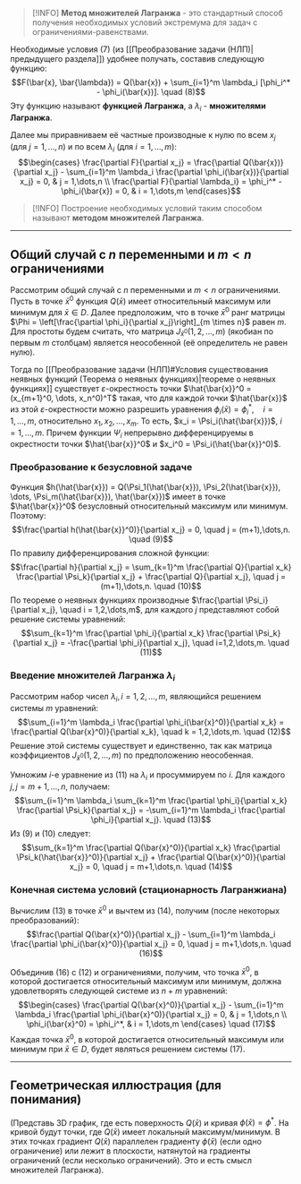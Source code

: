 
> [!INFO] **Метод множителей Лагранжа** - это стандартный способ получения необходимых условий экстремума для задач с ограничениями-равенствами.

Необходимые условия (7) (из [[Преобразование задачи (НЛП)|предыдущего раздела]]) удобнее получать, составив следующую функцию:
$$F(\bar{x}, \bar{\lambda}) = Q(\bar{x}) + \sum_{i=1}^m \lambda_i [\phi_i^* - \phi_i(\bar{x})]. \quad (8)$$
Эту функцию называют **функцией Лагранжа**, а $\lambda_i$ - **множителями Лагранжа**.

Далее мы приравниваем её частные производные к нулю по всем $x_j$ (для $j=1,\dots,n$) и по всем $\lambda_i$ (для $i=1,\dots,m$):
$$\begin{cases} \frac{\partial F}{\partial x_j} = \frac{\partial Q(\bar{x})}{\partial x_j} - \sum_{i=1}^m \lambda_i \frac{\partial \phi_i(\bar{x})}{\partial x_j} = 0, & j = 1,\dots,n \\ \frac{\partial F}{\partial \lambda_i} = \phi_i^* - \phi_i(\bar{x}) = 0, & i = 1,\dots,m \end{cases}$$
> [!INFO] Построение необходимых условий таким способом называют **методом множителей Лагранжа**.

---

## Общий случай с $n$ переменными и $m < n$ ограничениями

Рассмотрим общий случай с $n$ переменными и $m < n$ ограничениями.
Пусть в точке $\bar{x}^0$ функция $Q(\bar{x})$ имеет относительный максимум или минимум для $\bar{x} \in D$. Далее предположим, что в точке $\bar{x}^0$ ранг матрицы $\Phi = \left[\frac{\partial \phi_i}{\partial x_j}\right]_{m \times n}$ равен $m$.
Для простоты будем считать, что матрица $J_{\bar{x}^0}(1,2,\dots,m)$ (якобиан по первым $m$ столбцам) является неособенной (её определитель не равен нулю).

Тогда по [[Преобразование задачи (НЛП)#Условия существования неявных функций (Теорема о неявных функциях)|теореме о неявных функциях]] существует $\varepsilon$-окрестность точки $\hat{\bar{x}}^0 = (x_{m+1}^0, \dots, x_n^0)^T$ такая, что для каждой точки $\hat{\bar{x}}$ из этой $\varepsilon$-окрестности можно разрешить уравнения $\phi_i(\bar{x}) = \phi_i^*, \quad i = 1,\dots,m$, относительно $x_1, x_2, \dots, x_m$.
То есть, $x_i = \Psi_i(\hat{\bar{x}})$, $i = 1,\dots,m$. Причем функции $\Psi_i$ непрерывно дифференцируемы в окрестности точки $\hat{\bar{x}}^0$ и $x_i^0 = \Psi_i(\hat{\bar{x}}^0)$.

### Преобразование к безусловной задаче

Функция $h(\hat{\bar{x}}) = Q(\Psi_1(\hat{\bar{x}}), \Psi_2(\hat{\bar{x}}), \dots, \Psi_m(\hat{\bar{x}}), \hat{\bar{x}})$ имеет в точке $\hat{\bar{x}}^0$ безусловный относительный максимум или минимум.
Поэтому:
$$\frac{\partial h(\hat{\bar{x}}^0)}{\partial x_j} = 0, \quad j = (m+1),\dots,n. \quad (9)$$
По правилу дифференцирования сложной функции:
$$\frac{\partial h}{\partial x_j} = \sum_{k=1}^m \frac{\partial Q}{\partial x_k} \frac{\partial \Psi_k}{\partial x_j} + \frac{\partial Q}{\partial x_j}, \quad j = (m+1),\dots,n. \quad (10)$$
По теореме о неявных функциях производные $\frac{\partial \Psi_i}{\partial x_j}, \quad i = 1,2,\dots,m$, для каждого $j$ представляют собой решение системы уравнений:
$$\sum_{k=1}^m \frac{\partial \phi_i}{\partial x_k} \frac{\partial \Psi_k}{\partial x_j} = -\frac{\partial \phi_i}{\partial x_j}, \quad i=1,2,\dots,m. \quad (11)$$

### Введение множителей Лагранжа $\lambda_i$

Рассмотрим набор чисел $\lambda_i, i = 1,2,\dots,m$, являющийся решением системы $m$ уравнений:
$$\sum_{i=1}^m \lambda_i \frac{\partial \phi_i(\bar{x}^0)}{\partial x_k} = \frac{\partial Q(\bar{x}^0)}{\partial x_k}, \quad k = 1,2,\dots,m. \quad (12)$$
Решение этой системы существует и единственно, так как матрица коэффициентов $J_{\bar{x}^0}(1,2,\dots,m)$ по предположению неособенная.

Умножим $i$-е уравнение из (11) на $\lambda_i$ и просуммируем по $i$. Для каждого $j, j = m+1,\dots,n$, получаем:
$$\sum_{i=1}^m \lambda_i \sum_{k=1}^m \frac{\partial \phi_i}{\partial x_k} \frac{\partial \Psi_k}{\partial x_j} = -\sum_{i=1}^m \lambda_i \frac{\partial \phi_i}{\partial x_j}. \quad (13)$$
Из (9) и (10) следует:
$$\sum_{k=1}^m \frac{\partial Q(\bar{x}^0)}{\partial x_k} \frac{\partial \Psi_k(\hat{\bar{x}}^0)}{\partial x_j} + \frac{\partial Q(\bar{x}^0)}{\partial x_j} = 0, \quad j = m+1,\dots,n. \quad (14)$$

### Конечная система условий (стационарность Лагранжиана)

Вычислим (13) в точке $\bar{x}^0$ и вычтем из (14), получим (после некоторых преобразований):
$$\frac{\partial Q(\bar{x}^0)}{\partial x_j} - \sum_{i=1}^m \lambda_i \frac{\partial \phi_i(\bar{x}^0)}{\partial x_j} = 0, \quad j = m+1,\dots,n. \quad (16)$$

Объединив (16) с (12) и ограничениями, получим, что точка $\bar{x}^0$, в которой достигается относительный максимум или минимум, должна удовлетворять следующей системе из $n+m$ уравнений:
$$\begin{cases} \frac{\partial Q(\bar{x}^0)}{\partial x_j} - \sum_{i=1}^m \lambda_i \frac{\partial \phi_i(\bar{x}^0)}{\partial x_j} = 0, & j = 1,\dots,n \\ \phi_i(\bar{x}^0) = \phi_i^*, & i = 1,\dots,m \end{cases} \quad (17)$$
Каждая точка $\bar{x}^0$, в которой достигается относительный максимум или минимум при $\bar{x} \in D$, будет являться решением системы (17).

---

## Геометрическая иллюстрация (для понимания)

(Представь 3D график, где есть поверхность $Q(\bar{x})$ и кривая $\phi(\bar{x})=\phi^*$. На кривой будут точки, где $Q(\bar{x})$ имеет локальный максимум/минимум. В этих точках градиент $Q(\bar{x})$ параллелен градиенту $\phi(\bar{x})$ (если одно ограничение) или лежит в плоскости, натянутой на градиенты ограничений (если несколько ограничений). Это и есть смысл множителей Лагранжа).